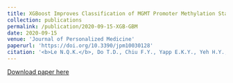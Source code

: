 ```yaml
---
title: XGBoost Improves Classification of MGMT Promoter Methylation Status in IDH1 Wildtype Glioblastoma
collection: publications
permalink: /publication/2020-09-15-XGB-GBM
date: 2020-09-15
venue: 'Journal of Personalized Medicine'
paperurl: 'https://doi.org/10.3390/jpm10030128'
citation: '<b>Le N.Q.K.</b>, Do T.D., Chiu F.Y., Yapp E.K.Y., Yeh H.Y., & Chen C.Y. (2020). XGBoost Improves Classification of MGMT Promoter Methylation Status in IDH1 Wildtype Glioblastoma. <i>Journal of Personalized Medicine</i>, 10(3), 128.'
---
```


[Download paper here](https://doi.org/10.3390/jpm10030128)
